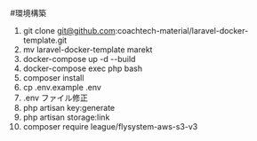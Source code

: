 #環境構築
1. git clone git@github.com:coachtech-material/laravel-docker-template.git
2.  mv laravel-docker-template marekt
3.  docker-compose up -d --build
4.  docker-compose exec php bash
5.  composer install
6.  cp .env.example .env
7.  .env ファイル修正
8.  php artisan key:generate
9.  php artisan storage:link
10.  composer require league/flysystem-aws-s3-v3
